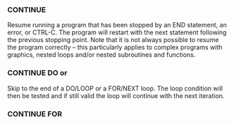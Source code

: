 

### CONTINUE

Resume running a program that has been stopped by an END statement, an error, or CTRL-C. The program will restart with the next statement following the previous stopping point. Note that it is not always possible to resume the program correctly – this particularly applies to complex programs with graphics, nested loops and/or nested subroutines and functions.

### CONTINUE DO or

Skip to the end of a DO/LOOP or a FOR/NEXT loop. The loop condition will then be tested and if still valid the loop will continue with the next iteration.

### CONTINUE FOR

